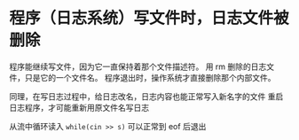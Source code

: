 # 程序（日志系统）写文件时，日志文件被删除

程序能继续写文件，因为它一直保持着那个文件描述符。
用 rm 删除的日志文件，只是它的一个文件名。
程序退出时，操作系统才直接删除那个内部文件。

同理，在写日志过程中，给日志改名，日志内容也能正常写入新名字的文件
重启日志程序，才可能重新用原文件名写日志

从流中循环读入 `while(cin >> s)` 可以正常到 eof 后退出
